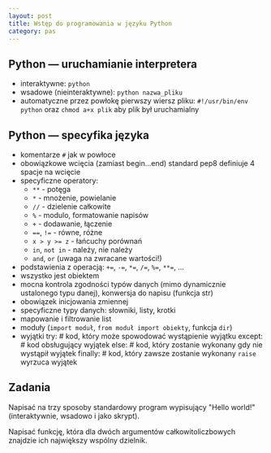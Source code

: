 ```yaml
---
layout: post
title: Wstęp do programowania w języku Python
category: pas
---
```

## Python — uruchamianie interpretera ##

*   interaktywne: `python`
*   wsadowe (nieinteraktywne): `python nazwa_pliku`
*   automatyczne przez powłokę
    pierwszy wiersz pliku: `#!/usr/bin/env python` oraz `chmod a+x plik` aby plik był uruchamialny

## Python — specyfika języka ##

*   komentarze `#` jak w powłoce
*   obowiązkowe wcięcia (zamiast begin...end) standard pep8 definiuje 4 spacje na wcięcie
*   specyficzne operatory:
    *   `**` - potęga
    *   `*` - mnożenie, powielanie
    *   `//` - dzielenie całkowite
    *   `%` - modulo, formatowanie napisów
    *   `+` - dodawanie, łączenie
    *   `==`, `!=` - równe, różne
    *   `x > y >= z` - łańcuchy porównań
    *   `in`, `not in` - należy, nie należy
    *   `and`, `or` (uwaga na zwracane wartości!)
*   podstawienia z operacją: `+=`, `-=`, `*=`, `/=`, `%=`, `**=`, ...
*   wszystko jest obiektem
*   mocna kontrola zgodności typów danych (mimo dynamicznie ustalonego typu danej), konwersja do napisu (funkcja str)
*   obowiązek inicjowania zmiennej
*   specyficzne typy danych: słowniki, listy, krotki
*   mapowanie i filtrowanie list
*   moduły (`import moduł`, `from moduł import obiekty`, funkcja `dir`)
*   wyjątki
        try:
            # kod, który może spowodować wystąpienie wyjątku
        except:
            # kod obsługujący wyjątek
        else:
            # kod, który zostanie wykonany gdy nie wystąpił wyjątek
        finally:
            # kod, który zawsze zostanie wykonany
    `raise` wyrzuca wyjątek

## Zadania ##

<div class="question">
<p>Napisać na trzy sposoby standardowy program wypisujący "Hello world!" (interaktywnie, wsadowo i jako skrypt).</p>
</div>

<div class="question">
<p>Napisać funkcję, która dla dwóch argumentów całkowitoliczbowych znajdzie ich największy wspólny dzielnik.</p>
</div>
